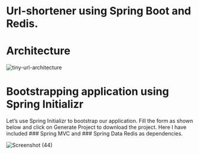 # Url-shortener using Spring Boot and Redis.



# Architecture
![tiny-url-architecture](https://user-images.githubusercontent.com/58344010/186824026-4987d30e-c0d8-4863-b2d4-d487319a9497.png)



# Bootstrapping application using Spring Initializr
Let’s use Spring Initializr to bootstrap our application. Fill the form as shown below and click on Generate Project to download the project. Here I have included ### Spring MVC and ### Spring Data Redis as dependencies.



![Screenshot (44)](https://user-images.githubusercontent.com/58344010/186824348-86541df9-c3cd-4bbb-a9c4-566206da7a10.png)
